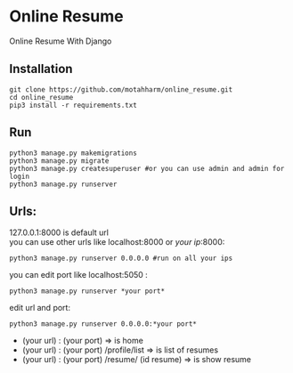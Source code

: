 # Online Resume

Online Resume With Django

Installation
----
    git clone https://github.com/motahharm/online_resume.git
    cd online_resume
    pip3 install -r requirements.txt

Run
----
    python3 manage.py makemigrations
    python3 manage.py migrate
    python3 manage.py createsuperuser #or you can use admin and admin for login
    python3 manage.py runserver
    
Urls:
----
127.0.0.1:8000 is default url<br>
you can use other urls like localhost:8000 or *your ip*:8000:<br>

    python3 manage.py runserver 0.0.0.0 #run on all your ips

you can edit port like localhost:5050 :<br>

    python3 manage.py runserver *your port*
    
edit url and port:

    python3 manage.py runserver 0.0.0.0:*your port*

- (your url) : (your port) =>  is home
- (your url) : (your port) /profile/list =>  is list of resumes
- (your url) : (your port) /resume/ (id resume) =>  is show resume
